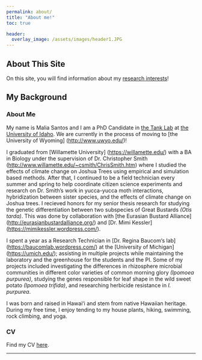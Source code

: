 ```yaml
---
permalink: about/
title: "About me!"
toc: true

header:
  overlay_image: /assets/images/header1.JPG
---
```


## About This Site

On this site, you will find information about my [research interests](https://santosmalia.github.io/research/)!

## My Background
### About Me
My name is Malia Santos and I am a PhD Candidate in [the Tank Lab](http://davetank.github.io/tank-lab/) at [the University of Idaho](https://www.uidaho.edu). We are currently in the process of moving to [the University of Wyoming] (http://www.uwyo.edu/)! 

I graduated from [Willamette University] (https://willamette.edu/) with a BA in Biology under the supervision of Dr. Christopher Smith (http://www.willamette.edu/~csmith/ChrisSmith.htm) where I studied the effects of climate change on Joshua Trees using empirical and simulation based methods. After that, I continued to be a field technician every summer and spring to help coordinate citizen science experiments and research on Dr. Smith’s work in yucca-yucca moth interactions, hybridization between sister species, and the effects of climate change on Joshua trees. I recieved honors for my senior thesis research for studying the genetic differentiation between two subspecies of Great Bustards *(Otis tarda)*. This was done by collaboration with [the Eurasian Bustard Alliance] (http://eurasianbustardalliance.org/) and [Dr. Mimi Kessler] (https://mimikessler.wordpress.com/).  

I spent a year as a Research Technician in [Dr. Regina Baucom‘s lab] (https://baucomlab.wordpress.com/) at the [University of Michigan] (https://umich.edu/); assisting in multiple projects while maintaining the laboratory and the greenhouse for the students and the PI. Some of my projects included investigating the differences in rhizosphere microbial communities in different color varieties of common morning glory *(Ipomoea purpurea)*, studying the genes responsible for leaf shape in the wild sweet potato *(Ipomoea trifida)*, and researching herbicide resistance in *I. purpurea*.

I was born and raised in Hawaiʻi and stem from native Hawaiian heritage. During my free time, I enjoy tending to my house plants, hiking, swimming, rock climbing, and yoga.


### CV
Find my CV [here](/assets/files/McCauley_CV.pdf).

---
